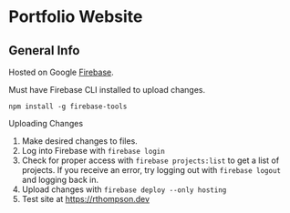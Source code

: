 # Portfolio Website

## General Info
Hosted on Google [Firebase](https://console.firebase.google.com/u/0/?pli=1).

Must have Firebase CLI installed to upload changes.
```
npm install -g firebase-tools
```

Uploading Changes
1. Make desired changes to files.
2. Log into Firebase with `firebase login`
3. Check for proper access with `firebase projects:list` to get a list of projects. If you receive an error, try logging out with `firebase logout` and logging back in.
4. Upload changes with `firebase deploy --only hosting`
5. Test site at https://rthompson.dev
